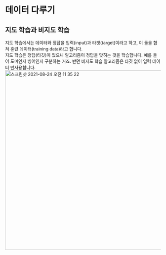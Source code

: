 # 데이터 다루기

## 지도 학습과 비지도 학습
지도 학습에서는 데이터와 정답을 입력(input)과 타겟(target)이라고 하고, 이 둘을 합쳐 훈련 데이터(training data)라고 합니다.  
지도 학습은 정답(타깃)이 있으니 알고리즘이 정답을 맞히는 것을 학습합니다. 예를 들어 도미인지 빙어인지 구분하는 거죠. 반면 비지도 학습 알고리즘은 타깃 없이 입력 데이터
만사용합니다.  
<img width="581" alt="스크린샷 2021-08-24 오전 11 35 22" src="https://user-images.githubusercontent.com/86886489/130546828-a6d1e113-607a-4b6c-a3ab-dd634b106d69.png">
